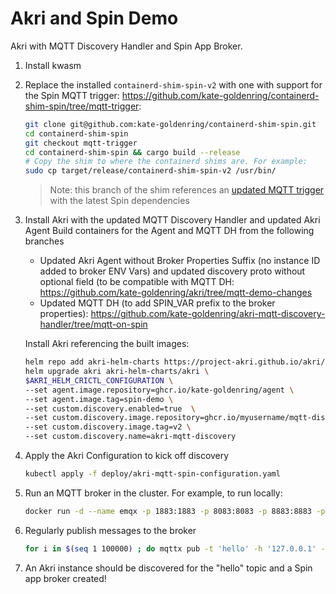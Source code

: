 # Akri and Spin Demo

Akri with MQTT Discovery Handler and Spin App Broker.

1. Install kwasm
2. Replace the installed `containerd-shim-spin-v2` with one with support for the Spin MQTT trigger: https://github.com/kate-goldenring/containerd-shim-spin/tree/mqtt-trigger:

    ```sh
    git clone git@github.com:kate-goldenring/containerd-shim-spin.git
    cd containerd-shim-spin
    git checkout mqtt-trigger
    cd containerd-shim-spin && cargo build --release
    # Copy the shim to where the containerd shims are. For example:
    sudo cp target/release/containerd-shim-spin-v2 /usr/bin/
    ```

    > Note: this branch of the shim references an [updated MQTT trigger](https://github.com/kate-goldenring/spin-trigger-mqtt/tree/use-spin-telemetry) with the latest Spin dependencies

3. Install Akri with the updated MQTT Discovery Handler and updated Akri Agent
   Build containers for the Agent and MQTT DH from the following branches
      - Updated Akri Agent without Broker Properties Suffix (no instance ID added to broker ENV Vars) and updated discovery proto without optional field (to be compatible with MQTT DH: https://github.com/kate-goldenring/akri/tree/mqtt-demo-changes
      - Updated MQTT DH (to add SPIN_VAR prefix to the broker properties): https://github.com/kate-goldenring/akri-mqtt-discovery-handler/tree/mqtt-on-spin

    Install Akri referencing the built images:
    ```sh
    helm repo add akri-helm-charts https://project-akri.github.io/akri/
    helm upgrade akri akri-helm-charts/akri \
    $AKRI_HELM_CRICTL_CONFIGURATION \
    --set agent.image.repository=ghcr.io/kate-goldenring/agent \
    --set agent.image.tag=spin-demo \
    --set custom.discovery.enabled=true  \
    --set custom.discovery.image.repository=ghcr.io/myusername/mqtt-discovery-handler \
    --set custom.discovery.image.tag=v2 \
    --set custom.discovery.name=akri-mqtt-discovery 
    ```

4. Apply the Akri Configuration to kick off discovery

    ```sh
    kubectl apply -f deploy/akri-mqtt-spin-configuration.yaml
    ```

5. Run an MQTT broker in the cluster. For example, to run locally:

    ```sh
    docker run -d --name emqx -p 1883:1883 -p 8083:8083 -p 8883:8883 -p 8084:8084 -p 18083:18083 emqx/emqx
    ```

6. Regularly publish messages to the broker

    ```sh
    for i in $(seq 1 100000) ; do mqttx pub -t 'hello' -h '127.0.0.1' -p 1883 -m "from MQTTX CLI $i" && sleep 10 ; done
    ```

7. An Akri instance should be discovered for the "hello" topic and a Spin app broker created!
